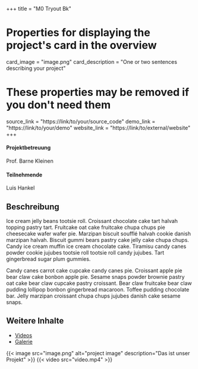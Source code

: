 +++
title = "M0 Tryout Bk"

# Properties for displaying the project's card in the overview
card_image = "image.png"
card_description = "One or two sentences describing your project"

# These properties may be removed if you don't need them
source_link = "https://link/to/your/source_code"
demo_link = "https://link/to/your/demo"
website_link = "https://link/to/external/website"
+++

#### Projektbetreuung
Prof. Barne Kleinen

#### Teilnehmende
Luis Hankel

## Beschreibung
Ice cream jelly beans tootsie roll. Croissant chocolate cake tart halvah topping pastry tart. Fruitcake oat cake fruitcake chupa chups pie cheesecake wafer wafer pie. Marzipan biscuit soufflé halvah cookie danish marzipan halvah.
Biscuit gummi bears pastry cake jelly cake chupa chups. Candy ice cream muffin ice cream chocolate cake. Tiramisu candy canes powder cookie jujubes tootsie roll tootsie roll candy jujubes. Tart gingerbread sugar plum gummies.

Candy canes carrot cake cupcake candy canes pie. Croissant apple pie bear claw cake bonbon apple pie. Sesame snaps powder brownie pastry oat cake bear claw cupcake pastry croissant.
Bear claw fruitcake bear claw pudding lollipop bonbon gingerbread macaroon. Toffee pudding chocolate bar. Jelly marzipan croissant chupa chups jujubes danish cake sesame snaps.

## Weitere Inhalte
* [Videos](videos)
* [Galerie](galerie)

{{< image src="image.png" alt="project image" description="Das ist unser Projekt" >}}
{{< video src="video.mp4" >}}
